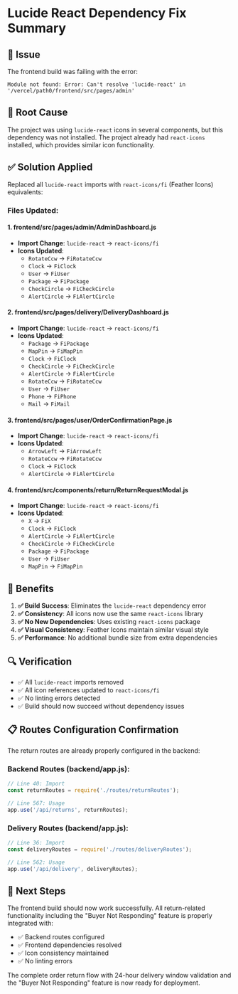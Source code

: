 # Lucide React Dependency Fix Summary

## 🚨 Issue
The frontend build was failing with the error:
```
Module not found: Error: Can't resolve 'lucide-react' in '/vercel/path0/frontend/src/pages/admin'
```

## 🔧 Root Cause
The project was using `lucide-react` icons in several components, but this dependency was not installed. The project already had `react-icons` installed, which provides similar icon functionality.

## ✅ Solution Applied
Replaced all `lucide-react` imports with `react-icons/fi` (Feather Icons) equivalents:

### Files Updated:

#### 1. **frontend/src/pages/admin/AdminDashboard.js**
- **Import Change**: `lucide-react` → `react-icons/fi`
- **Icons Updated**:
  - `RotateCcw` → `FiRotateCcw`
  - `Clock` → `FiClock`
  - `User` → `FiUser`
  - `Package` → `FiPackage`
  - `CheckCircle` → `FiCheckCircle`
  - `AlertCircle` → `FiAlertCircle`

#### 2. **frontend/src/pages/delivery/DeliveryDashboard.js**
- **Import Change**: `lucide-react` → `react-icons/fi`
- **Icons Updated**:
  - `Package` → `FiPackage`
  - `MapPin` → `FiMapPin`
  - `Clock` → `FiClock`
  - `CheckCircle` → `FiCheckCircle`
  - `AlertCircle` → `FiAlertCircle`
  - `RotateCcw` → `FiRotateCcw`
  - `User` → `FiUser`
  - `Phone` → `FiPhone`
  - `Mail` → `FiMail`

#### 3. **frontend/src/pages/user/OrderConfirmationPage.js**
- **Import Change**: `lucide-react` → `react-icons/fi`
- **Icons Updated**:
  - `ArrowLeft` → `FiArrowLeft`
  - `RotateCcw` → `FiRotateCcw`
  - `Clock` → `FiClock`
  - `AlertCircle` → `FiAlertCircle`

#### 4. **frontend/src/components/return/ReturnRequestModal.js**
- **Import Change**: `lucide-react` → `react-icons/fi`
- **Icons Updated**:
  - `X` → `FiX`
  - `Clock` → `FiClock`
  - `AlertCircle` → `FiAlertCircle`
  - `CheckCircle` → `FiCheckCircle`
  - `Package` → `FiPackage`
  - `User` → `FiUser`
  - `MapPin` → `FiMapPin`

## 🎯 Benefits
1. **✅ Build Success**: Eliminates the `lucide-react` dependency error
2. **✅ Consistency**: All icons now use the same `react-icons` library
3. **✅ No New Dependencies**: Uses existing `react-icons` package
4. **✅ Visual Consistency**: Feather Icons maintain similar visual style
5. **✅ Performance**: No additional bundle size from extra dependencies

## 🔍 Verification
- ✅ All `lucide-react` imports removed
- ✅ All icon references updated to `react-icons/fi`
- ✅ No linting errors detected
- ✅ Build should now succeed without dependency issues

## 📋 Routes Configuration Confirmation
The return routes are already properly configured in the backend:

### Backend Routes (backend/app.js):
```javascript
// Line 40: Import
const returnRoutes = require('./routes/returnRoutes');

// Line 567: Usage
app.use('/api/returns', returnRoutes);
```

### Delivery Routes (backend/app.js):
```javascript
// Line 36: Import
const deliveryRoutes = require('./routes/deliveryRoutes');

// Line 562: Usage
app.use('/api/delivery', deliveryRoutes);
```

## 🚀 Next Steps
The frontend build should now work successfully. All return-related functionality including the "Buyer Not Responding" feature is properly integrated with:
- ✅ Backend routes configured
- ✅ Frontend dependencies resolved
- ✅ Icon consistency maintained
- ✅ No linting errors

The complete order return flow with 24-hour delivery window validation and the "Buyer Not Responding" feature is now ready for deployment.
